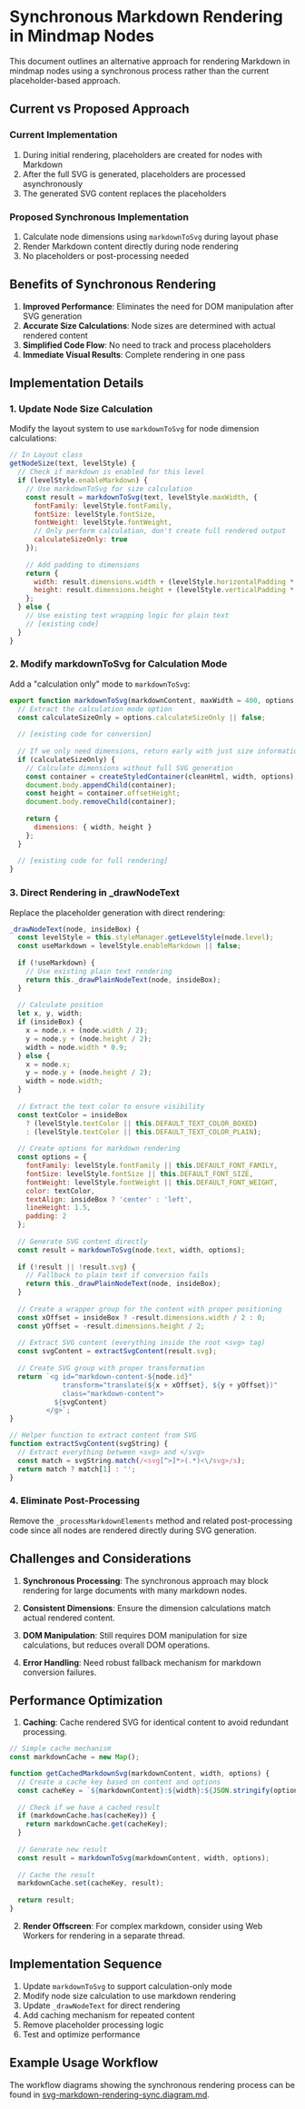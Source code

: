 # Synchronous Markdown Rendering in Mindmap Nodes

This document outlines an alternative approach for rendering Markdown in mindmap nodes using a synchronous process rather than the current placeholder-based approach.

## Current vs Proposed Approach

### Current Implementation
1. During initial rendering, placeholders are created for nodes with Markdown
2. After the full SVG is generated, placeholders are processed asynchronously
3. The generated SVG content replaces the placeholders

### Proposed Synchronous Implementation
1. Calculate node dimensions using `markdownToSvg` during layout phase
2. Render Markdown content directly during node rendering
3. No placeholders or post-processing needed

## Benefits of Synchronous Rendering

1. **Improved Performance**: Eliminates the need for DOM manipulation after SVG generation
2. **Accurate Size Calculations**: Node sizes are determined with actual rendered content
3. **Simplified Code Flow**: No need to track and process placeholders
4. **Immediate Visual Results**: Complete rendering in one pass

## Implementation Details

### 1. Update Node Size Calculation

Modify the layout system to use `markdownToSvg` for node dimension calculations:

```javascript
// In Layout class
getNodeSize(text, levelStyle) {
  // Check if markdown is enabled for this level
  if (levelStyle.enableMarkdown) {
    // Use markdownToSvg for size calculation
    const result = markdownToSvg(text, levelStyle.maxWidth, {
      fontFamily: levelStyle.fontFamily,
      fontSize: levelStyle.fontSize,
      fontWeight: levelStyle.fontWeight,
      // Only perform calculation, don't create full rendered output
      calculateSizeOnly: true 
    });
    
    // Add padding to dimensions
    return {
      width: result.dimensions.width + (levelStyle.horizontalPadding * 2),
      height: result.dimensions.height + (levelStyle.verticalPadding * 2)
    };
  } else {
    // Use existing text wrapping logic for plain text
    // [existing code]
  }
}
```

### 2. Modify markdownToSvg for Calculation Mode

Add a "calculation only" mode to `markdownToSvg`:

```javascript
export function markdownToSvg(markdownContent, maxWidth = 400, options = {}) {
  // Extract the calculation mode option
  const calculateSizeOnly = options.calculateSizeOnly || false;
  
  // [existing code for conversion]
  
  // If we only need dimensions, return early with just size information
  if (calculateSizeOnly) {
    // Calculate dimensions without full SVG generation
    const container = createStyledContainer(cleanHtml, width, options);
    document.body.appendChild(container);
    const height = container.offsetHeight;
    document.body.removeChild(container);
    
    return {
      dimensions: { width, height }
    };
  }
  
  // [existing code for full rendering]
}
```

### 3. Direct Rendering in _drawNodeText

Replace the placeholder generation with direct rendering:

```javascript
_drawNodeText(node, insideBox) {
  const levelStyle = this.styleManager.getLevelStyle(node.level);
  const useMarkdown = levelStyle.enableMarkdown || false;
  
  if (!useMarkdown) {
    // Use existing plain text rendering
    return this._drawPlainNodeText(node, insideBox);
  }
  
  // Calculate position
  let x, y, width;
  if (insideBox) {
    x = node.x + (node.width / 2);
    y = node.y + (node.height / 2);
    width = node.width * 0.9;
  } else {
    x = node.x;
    y = node.y + (node.height / 2);
    width = node.width;
  }
  
  // Extract the text color to ensure visibility
  const textColor = insideBox 
    ? (levelStyle.textColor || this.DEFAULT_TEXT_COLOR_BOXED)
    : (levelStyle.textColor || this.DEFAULT_TEXT_COLOR_PLAIN);
  
  // Create options for markdown rendering
  const options = {
    fontFamily: levelStyle.fontFamily || this.DEFAULT_FONT_FAMILY,
    fontSize: levelStyle.fontSize || this.DEFAULT_FONT_SIZE,
    fontWeight: levelStyle.fontWeight || this.DEFAULT_FONT_WEIGHT,
    color: textColor,
    textAlign: insideBox ? 'center' : 'left',
    lineHeight: 1.5,
    padding: 2
  };
  
  // Generate SVG content directly
  const result = markdownToSvg(node.text, width, options);
  
  if (!result || !result.svg) {
    // Fallback to plain text if conversion fails
    return this._drawPlainNodeText(node, insideBox);
  }
  
  // Create a wrapper group for the content with proper positioning
  const xOffset = insideBox ? -result.dimensions.width / 2 : 0;
  const yOffset = -result.dimensions.height / 2;
  
  // Extract SVG content (everything inside the root <svg> tag)
  const svgContent = extractSvgContent(result.svg);
  
  // Create SVG group with proper transformation
  return `<g id="markdown-content-${node.id}" 
             transform="translate(${x + xOffset}, ${y + yOffset})"
             class="markdown-content">
           ${svgContent}
         </g>`;
}

// Helper function to extract content from SVG
function extractSvgContent(svgString) {
  // Extract everything between <svg> and </svg>
  const match = svgString.match(/<svg[^>]*>(.*)<\/svg>/s);
  return match ? match[1] : '';
}
```

### 4. Eliminate Post-Processing

Remove the `_processMarkdownElements` method and related post-processing code since all nodes are rendered directly during SVG generation.

## Challenges and Considerations

1. **Synchronous Processing**: The synchronous approach may block rendering for large documents with many markdown nodes.

2. **Consistent Dimensions**: Ensure the dimension calculations match actual rendered content.

3. **DOM Manipulation**: Still requires DOM manipulation for size calculations, but reduces overall DOM operations.

4. **Error Handling**: Need robust fallback mechanism for markdown conversion failures.

## Performance Optimization

1. **Caching**: Cache rendered SVG for identical content to avoid redundant processing.

```javascript
// Simple cache mechanism
const markdownCache = new Map();

function getCachedMarkdownSvg(markdownContent, width, options) {
  // Create a cache key based on content and options
  const cacheKey = `${markdownContent}:${width}:${JSON.stringify(options)}`;
  
  // Check if we have a cached result
  if (markdownCache.has(cacheKey)) {
    return markdownCache.get(cacheKey);
  }
  
  // Generate new result
  const result = markdownToSvg(markdownContent, width, options);
  
  // Cache the result
  markdownCache.set(cacheKey, result);
  
  return result;
}
```

2. **Render Offscreen**: For complex markdown, consider using Web Workers for rendering in a separate thread.

## Implementation Sequence

1. Update `markdownToSvg` to support calculation-only mode
2. Modify node size calculation to use markdown rendering
3. Update `_drawNodeText` for direct rendering
4. Add caching mechanism for repeated content
5. Remove placeholder processing logic
6. Test and optimize performance

## Example Usage Workflow

The workflow diagrams showing the synchronous rendering process can be found in [svg-markdown-rendering-sync.diagram.md](./svg-markdown-rendering-sync.diagram.md).